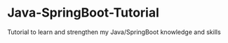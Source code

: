 # Java-SpringBoot-Tutorial
Tutorial to learn and strengthen my Java/SpringBoot knowledge and skills
